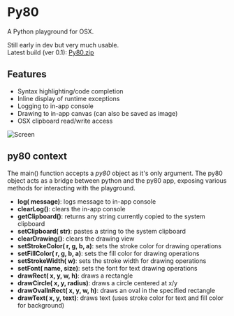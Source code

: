 # Py80
A Python playground for OSX.

Still early in dev but very much usable.  
Latest build (ver 0.1): [Py80.zip](http://kode80.com/downloads/Py80.zip)

## Features
* Syntax highlighting/code completion
* Inline display of runtime exceptions
* Logging to in-app console
* Drawing to in-app canvas (can also be saved as image)
* OSX clipboard read/write access

![Screen](https://github.com/kode80/Py80/blob/master/py80_screen.png)

## py80 context
The main() function accepts a *py80* object as it's only argument. The py80 object acts as a bridge between python and the py80 app, exposing various methods for interacting with the playground.
* **log( message)**: logs message to in-app console
* **clearLog()**: clears the in-app console
* **getClipboard()**: returns any string currently copied to the system clipboard
* **setClipboard( str)**: pastes a string to the system clipboard
* **clearDrawing()**: clears the drawing view
* **setStrokeColor( r, g, b, a)**: sets the stroke color for drawing operations
* **setFillColor( r, g, b, a)**: sets the fill color for drawing operations
* **setStrokeWidth( w)**: sets the stroke width for drawing operations
* **setFont( name, size)**: sets the font for text drawing operations
* **drawRect( x, y, w, h)**: draws a rectangle
* **drawCircle( x, y, radius)**: draws a circle centered at x/y
* **drawOvalInRect( x, y, w, h)**: draws an oval in the specified rectangle
* **drawText( x, y, text)**: draws text (uses stroke color for text and fill color for background)
